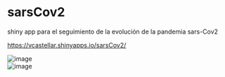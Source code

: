 # sarsCov2
shiny app  para el seguimiento de la evolución de la pandemia sars-Cov2
 
https://vcastellar.shinyapps.io/sarsCov2/

![image](https://user-images.githubusercontent.com/15637443/97096714-ff8ff880-1667-11eb-9888-7e673bbf44af.png)
<br>
![image](https://user-images.githubusercontent.com/15637443/97096735-4251d080-1668-11eb-811a-2b4c84cbf9e4.png)
